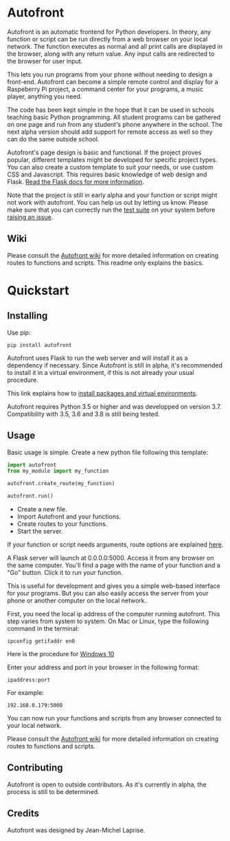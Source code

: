 # Autofront

Autofront is an automatic frontend for Python developers. In theory, any function or script can be run directly from a web browser on your local network. The function executes as normal and all print calls are displayed in the browser, along with any return value. Any input calls are redirected to the browser for user input.

This lets you run programs from your phone without needing to design a front-end. Autofront can become a simple remote control and display for a Raspeberry Pi project, a command center for your programs, a music player, anything you need.

The code has been kept simple in the hope that it can be used in schools teaching basic Python programming. All student programs can be gathered on one page and run from any student's phone anywhere in the school. The next alpha version should add support for remote access as well so they can do the same outside school.

Autofront's page design is basic and functional. If the project proves popular, different templates might be developed for specific project types. You can also create a custom template to suit your needs, or use custom CSS and Javascript. This requires basic knowledge of web design and Flask. [Read the Flask docs for more information](https://flask.palletsprojects.com/en/1.1.x/#user-s-guide).

Note that the project is still in early alpha and your function or script might not work with autofront. You can help us out by letting us know. Please make sure that you can correctly run the [test suite](https://github.com/JimmyLamothe/autofront/wiki/Examples-and-tests#test-suit) on your system before [raising an issue](https://github.com/JimmyLamothe/autofront/issues).

## Wiki

Please consult the [Autofront wiki](https://github.com/JimmyLamothe/autofront/wiki/Creating-routes) for more detailed information on creating routes to functions and scripts. This readme only explains the basics.

# Quickstart

## Installing

Use pip:

```
pip install autofront
```

Autofront uses Flask to run the web server and will install it as a dependency if necessary. Since Autofront is still in alpha, it's recommended to install it in a virtual environment, if this is not already your usual procedure. 

This link explains how to [install packages and virtual environments](https://packaging.python.org/tutorials/installing-packages/).

Autofront requires Python 3.5 or higher and was developped on version 3.7. Compatibility with 3.5, 3.6 and 3.8 is still being tested.

## Usage

Basic usage is simple. Create a new python file following this template:

```python
import autofront
from my_module import my_function

autofront.create_route(my_function)

autofront.run()
```

* Create a new file.
* Import Autofront and your functions.
* Create routes to your functions.
* Start the server.

If your function or script needs arguments, route options are explained [here](https://github.com/JimmyLamothe/autofront/wiki/Creating-routes).

A Flask server will launch at 0.0.0.0:5000. Access it from any browser on the same computer. You'll find a page with the name of your function and a "Go" button. Click it to run your function. 


This is useful for development and gives you a simple web-based interface for your programs. But you can also easily access the server from your phone or another computer on the local network.

First, you need the local ip address of the computer running autofront. This step varies from system to system. On Mac or Linux, type the following command in the terminal:

```
ipconfig getifaddr en0
```

Here is the procedure for [Windows 10](https://support.microsoft.com/fr-ca/help/4026518/windows-10-find-your-ip-address)

Enter your address and port in your browser in the following format:

```
ipaddress:port
```

For example:

```
192.168.0.179:5000
```

You can now run your functions and scripts from any browser connected to your local network.

Please consult the [Autofront wiki](https://github.com/JimmyLamothe/autofront/wiki/Creating-routes) for more detailed information on creating routes to functions and scripts.

## Contributing

Autofront is open to outside contributors. As it's currently in alpha, the process is still to be determined. 

## Credits

Autofront was designed by Jean-Michel Laprise.
